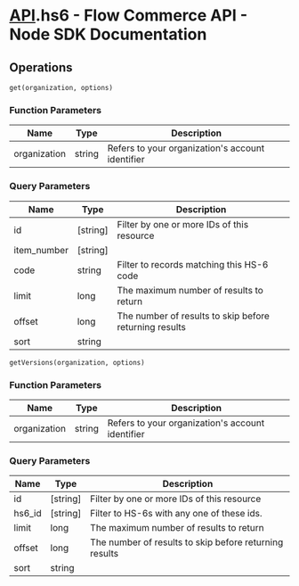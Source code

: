 # [API](README.md).hs6 - Flow Commerce API - Node SDK Documentation

## Operations

`get(organization, options)`

### Function Parameters

| Name  | Type | Description |
| ---- | ---- | ---- |
| organization | string | Refers to your organization&#x27;s account identifier |

### Query Parameters

| Name  | Type | Description |
| ---- | ---- | ---- |
| id | [string] | Filter by one or more IDs of this resource |
| item_number | [string] |  |
| code | string | Filter to records matching this HS-6 code |
| limit | long | The maximum number of results to return |
| offset | long | The number of results to skip before returning results |
| sort | string |  |

`getVersions(organization, options)`

### Function Parameters

| Name  | Type | Description |
| ---- | ---- | ---- |
| organization | string | Refers to your organization&#x27;s account identifier |

### Query Parameters

| Name  | Type | Description |
| ---- | ---- | ---- |
| id | [string] | Filter by one or more IDs of this resource |
| hs6_id | [string] | Filter to HS-6s with any one of these ids. |
| limit | long | The maximum number of results to return |
| offset | long | The number of results to skip before returning results |
| sort | string |  |

